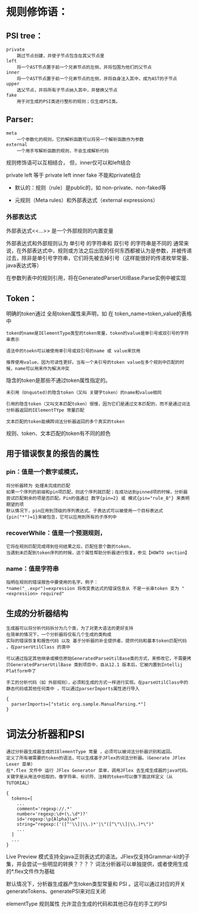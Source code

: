 # 规则修饰语：
## PSI tree：
	private
		跳过节点创建，并使子节点包含在其父节点里
	left
		将一个AST节点置于前一个兄弟节点的左侧，并将包围为他们的父节点
	inner
		将一个AST节点置于前一个兄弟节点的左侧，并将自身注入其中，成为AST的子节点
	upper
		选父节点，并将所有子节点纳入其中，并替换父节点
	fake
		用于对生成的PSI类进行整形的规则；仅生成PSI类。


## Parser:
	meta
		一个参数化的规则，它的解析函数可以将另一个解析函数作为参数
	external
		一个用手写解析函数的规则，不会生成解析代码

规则修饰语可以互相结合， 但，inner仅可以和left结合

private left 等于 private left inner
fake 不能和private结合

+ 默认的：规则（rule）是public的，如 non-private、non-faked等

+ 元规则（Meta rules）和外部表达式（external expressions）

### 外部表达式
外部表达式<<...>> 是一个外部规则的内置变量

外部表达式和外部规则认为 单引号 的字符串和 双引号 的字符串是不同的
通常来说，在外部表达式中，规则或方法之后出现的任何东西都被认为是参数，并被传递过去，除非是单引号字符串，它们将先被去掉引号（这样能很好的传递枚举常量、java表达式等）

在参数列表中的规则引用，将在GeneratedParserUtilBase.Parse实例中被实现


## Token：
明确的token通过 全局token属性来声明，如 在 token_name=token_value的表格中

	token的name是IElementType类型的token常量，token的value是单引号或双引号的字符串表示

	语法中的toekn可以被使用单引号或双引号的name 或 value来饮用

	推荐使用value，因为可读性更好。当有一个未引号的token value在多个规则中匹配的时候，name可以用来作为解决冲突

隐含的token是那些不通过token属性指定的。

	未引用（Unquoted)的隐含token（又叫 关键字token）的name和value相同

	引用的隐含token（又叫文本匹配token）很慢，因为它们是通过文本匹配的，而不是通过词法分析器返回的IElementTYpe 常量匹配

	文本匹配的token能横跨词法分析器返回的多个真实的token

规则、token、文本匹配的token有不同的颜色



## 用于错误恢复的报告的属性
### pin：值是一个数字或模式，
	将分析器转为 处理未完成的匹配
	如果一个序列的前缀和pin项匹配，则这个序列就匹配；在成功达到pinned项的时候，分析器尝试匹配剩余的项是否匹配。Pin的值通过 数字{pin=2} 或 模式{pin="rule_B"} 来表明期望的项
	默认情况下，pin应用到顶级的序列表达式。子表达式可以被使用一个目标表达式{pin("*")=1}来被包含，它可以应用到所有的子序列中

### recoverWhile：值是一个预测规则，
	它将在规则匹配完成得到任何结果之后，匹配任意个数的token，
	当遇到未匹配到token序列的时候，这个属性帮助分析器进行恢复。参见【HOWTO section】

### name：值是字符串
	指明在规则的错误报告中要使用的名字。例子：
	*name("_.expr")=expression 将改变表达式的错误信息从 不是一长串token 变为 "<expression> required"


## 生成的分析器结构
	生成器可以将分析代码拆分为几个类，为了对更大语法的更好支持
	在简单的情况下，一个分析器将仅有几个生成的类构成
	实际的错误恢复和报告代码 以及 基于分析器的补全提供者，提供代码和基本token匹配代码 ，在parserUtilClass 的类中

	可以通过指定其他继承或模仿原始GeneratedParseUtilBase类的方式，来修改它，不需要拷贝GeneratedParserUtilBase 类到项目中，自从12.1 版本后，它被内置到Intellij Platform中了

	手工的分析代码（如 外部规则），必须和生成的方式一样进行实现。在parseUtilClass中的静态代码或其他任何类中 ，可以通过parserImports属性进行导入
```
{
  parserImports=["static org.sample.ManualParsing.*"]
}
```



# 词法分析器和PSI
	通过分析器生成器生成的IElementType 常量 ，必须可以被词法分析器识别和返回。
	定义了所有被需要的token的语法，可以生成基于JFlex的词法分析器。（Generate JFlex Lexer 菜单）
	在*.flex 文件中 运行 JFlex Generator 菜单，调用JFlex 去生成生成器的java代码。关键字是从用法中拾取的，像字符串、标识符、注释的token可以像下面这样定义（从TUTORIAL）
```
{
  tokens=[
    ...
    comment='regexp://.*'
    number='regexp:\d+(\.\d*)?'
    id='regexp:\p{Alpha}\w*'
    string="regexp:('([^'\\]|\\.)*'|\"([^\"\\]|\\.)*\")"
    ...
  ]
  ...
}
```

Live Preview 模式支持全java正则表达式的语法。JFlex仅支持Grammar-kit的子集，并会尝试一些明显的转换？？？？
词法分析器可以单独提供，或者使用生成的*.flex文件作为基础


默认情况下，分析器生成器产生token类型常量和 PSI 。这可以通过对应的开关generateTokens、generatePSI来对应关闭

elementType 规则属性 允许混合生成的代码和其他已存在的手工的PSI
























